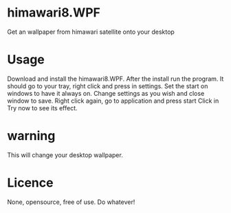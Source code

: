 # himawari8.WPF
Get an wallpaper from himawari satellite onto your desktop

# Usage
Download and install the himawari8.WPF. After the install run the program. It should go to your tray, right click and press in settings. Set the start on windows to have it always on.
Change settings as you wish and close window to save.
Right click again, go to application and press start
Click in Try now to see its effect.

# warning
This will change your desktop wallpaper.

# Licence
None, opensource, free of use. Do whatever! 
